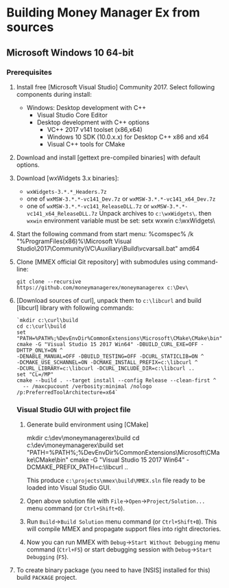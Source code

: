 Building Money Manager Ex from sources
======================================

Microsoft Windows 10 64-bit
-----------------

### Prerequisites

1. Install free [Microsoft Visual Studio] Community 2017. Select following
   components during install:
   * Windows: Desktop development with C++
     * Visual Studio Core Editor
     * Desktop development with C++ options
       * VC++ 2017 v141 toolset (x86,x64)
       * Windows 10 SDK (10.0.x.x) for Desktop C++ x86 and x64
       * Visual C++ tools for CMake

2. Download and install [gettext pre-compiled binaries] with default options.
3. Download [wxWidgets 3.x binaries]:
   - `wxWidgets-3.*.*_Headers.7z`
   - one of `wxMSW-3.*.*-vc141_Dev.7z` or `wxMSW-3.*.*-vc141_x64_Dev.7z`
   - one of `wxMSW-3.*.*-vc141_ReleaseDLL.7z`
     or `wxMSW-3.*.*-vc141_x64_ReleaseDLL.7z`
 Unpack archives to `c:\wxWidgets\`.
 then `wxwin` environment variable must be set:
 setx wxwin c:\wxWidgets\
 
4. Start the following command from start menu:
       %comspec% /k "%ProgramFiles(x86)%\Microsoft Visual Studio\2017\Community\VC\Auxiliary\Build\vcvarsall.bat" amd64
       
5. Clone [MMEX official Git repository] with submodules using command-line:

       git clone --recursive https://github.com/moneymanagerex/moneymanagerex c:\Dev\
6. [Download sources of curl], unpack them to `c:\libcurl` and build [libcurl]
   library with following commands:
   
       `mkdir c:\curl\build
       cd c:\curl\build
       set "PATH=%PATH%;%DevEnvDir%CommonExtensions\Microsoft\CMake\CMake\bin"
       cmake -G "Visual Studio 15 2017 Win64" -DBUILD_CURL_EXE=OFF -DHTTP_ONLY=ON ^
       -DENABLE_MANUAL=OFF -DBUILD_TESTING=OFF -DCURL_STATICLIB=ON ^
       -DCMAKE_USE_SCHANNEL=ON -DCMAKE_INSTALL_PREFIX=c:\libcurl ^
       -DCURL_LIBRARY=c:\libcurl -DCURL_INCLUDE_DIR=c:\libcurl ..
       set "CL=/MP"
       cmake --build . --target install --config Release --clean-first ^
         -- /maxcpucount /verbosity:minimal /nologo /p:PreferredToolArchitecture=x64`
         
    ### Visual Studio GUI with project file
    
    1. Generate build environment using [CMake]

       mkdir c:\dev\moneymanagerex\build
       cd c:\dev\moneymanagerex\build
       set "PATH=%PATH%;%DevEnvDir%CommonExtensions\Microsoft\CMake\CMake\bin"
       cmake -G "Visual Studio 15 2017 Win64" -DCMAKE_PREFIX_PATH=c:\libcurl ..
       
          This produce `c:\projects\mmex\build\MMEX.sln` file ready to be loaded into
   Visual Studio GUI.
   
   2. Open above solution file with `File`->`Open`->`Project/Solution...` menu
   command (or `Ctrl+Shift+O`).
   
   3. Run `Build`->`Build Solution` menu command (or `Ctrl+Shift+B`). This will
   compile MMEX and propagate support files into right directories.
   
   4. Now you can run MMEX with `Debug`->`Start Without Debugging` menu command
   (`Ctrl+F5`) or start debugging session with `Debug`->`Start Debugging`
   (`F5`).

5. To create binary package (you need to have [NSIS] installed for this) build
   `PACKAGE` project.
